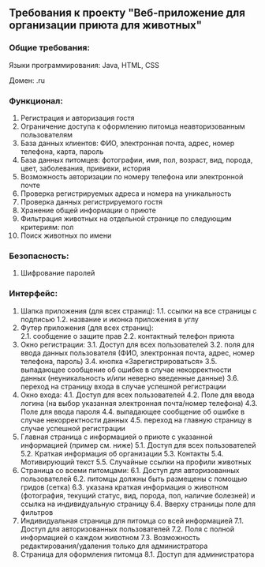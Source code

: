 ## Требования к проекту "Веб-приложение для организации приюта для животных"


### Общие требования: 
Языки программирования: Java, HTML, CSS

Домен: .ru

### Функционал: 
1.	Регистрация и авторизация гостя
2.	Ограничение доступа к оформлению питомца неавторизованным пользователям 
3.	База данных клиентов: ФИО, электронная почта, адрес, номер телефона, карта, пароль
4.	База данных питомцев: фотографии, имя, пол, возраст, вид, порода, цвет, заболевания, прививки, история
5.	Возможность авторизации по номеру телефона или электронной почте
6.	Проверка регистрируемых адреса и номера на уникальность
7.	Проверка данных регистрируемого гостя
8.	Хранение общей информации о приюте
9.	Фильтрация животных на отдельной странице по следующим критериям: пол
10.	Поиск животных по имени


### Безопасность: 
1.	Шифрование паролей

### Интерфейс:
1.	Шапка приложения (для всех страниц):
1.1.	ссылки на все страницы с подписью
1.2.	название и иконка приложения в углу
3.	Футер приложения (для всех страниц):  
2.1.	сообщение о защите прав
2.2.	контактный телефон приюта 
4.	Окно регистрации: 
3.1.	Доступ для всех пользователей
3.2.	поля для ввода данных пользователя (ФИО, электронная почта, адрес, номер телефона, пароль)
3.4.	кнопка «Зарегистрироваться»
3.5.	выпадающее сообщение об ошибке в случае некорректности данных (неуникальность и/или неверно введенные данные)
3.6.	переход на страницу входа в случае успешной регистрации
5.	Окно входа: 
4.1.	Доступ для всех пользователей
4.2.	Поле для ввода логина (на выбор указанная электронная почта/номер телефона)
4.3.	Поле для ввода пароля
4.4.	выпадающее сообщение об ошибке в случае некорректности данных
4.5.	переход на главную страницу в случае успешной регистрации
6.	Главная страница с информацией о приюте с указанной информацией (пример см. ниже)
5.1.	Доступ для всех пользователей
5.2.	Краткая информация об организации 
5.3.	Контакты 
5.4.	Мотивирующий текст 
5.5.	Случайные ссылки на профили животных
7.	Страница со всеми питомцами:
6.1.	Доступ для авторизованных пользователей
6.2.	питомцы должны быть размещены с помощью гридов (сетка)
6.3.	указана краткая информация о животном (фотография, текущий статус, вид, порода, пол, наличие болезней) и ссылка на индивидуальную страницу
6.4.	Вверху страницы поле для фильтров
8.	Индивидуальная страница для питомца со всей информацией
7.1.	Доступ для авторизованных пользователей
7.2.	Поля с полной информацией о каждом животном
7.3.	Возможность редактирования/удаления только для администратора 
9.	Страница для оформления питомца
8.1.	Доступ для администратора




